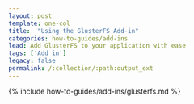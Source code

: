 ```yaml
---
layout: post
template: one-col
title:  "Using the GlusterFS Add-in"
categories: how-to-guides/add-ins
lead: Add GlusterFS to your application with ease
tags: ['Add in']
legacy: false
permalink: /:collection/:path:output_ext
---
```




{% include how-to-guides/add-ins/glusterfs.md %}